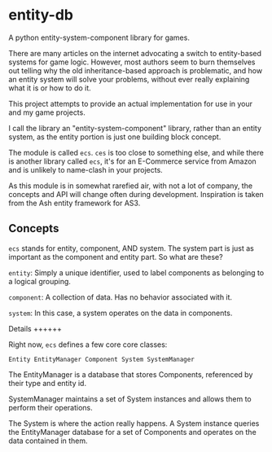 entity-db
=========

A python entity-system-component library for games.

There are many articles on the internet advocating a switch to entity-based systems for game logic.  However, most authors seem to burn themselves out telling why the old inheritance-based approach is problematic, and how an entity system will solve your problems, without ever really explaining what it is or how to do it.

This project attempts to provide an actual implementation for use in your and my game projects.

I call the library an "entity-system-component" library, rather than an entity system, as the entity portion is just one building block concept.

The module is called `ecs`.  `ces` is too close to something else, and while there is another library called `ecs`, it's for an E-Commerce service from Amazon and is unlikely to name-clash in your projects.

As this module is in somewhat rarefied air, with not a lot of company, the concepts and API will change often during development.  Inspiration is taken from the Ash entity framework for AS3.

Concepts
--------
`ecs` stands for entity, component, AND system.  The system part is just as important as the component and entity part.  So what are these?

`entity`: Simply a unique identifier, used to label components as belonging to a logical grouping.

`component`: A collection of data.  Has no behavior associated with it.

`system`: In this case, a system operates on the data in components.

Details
++++++

Right now, `ecs` defines a few core core classes:

`Entity
EntityManager
Component
System
SystemManager
`

The EntityManager is a database that stores Components, referenced by their type and entity id.

SystemManager maintains a set of System instances and allows them to perform their operations.

The System is where the action really happens.  A System instance queries the EntityManager database for a set of Components and operates on the data contained in them.
